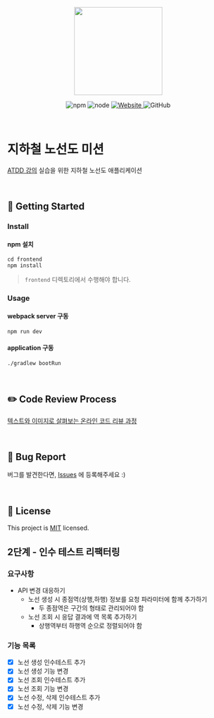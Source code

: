 <p align="center">
    <img width="200px;" src="https://raw.githubusercontent.com/woowacourse/atdd-subway-admin-frontend/master/images/main_logo.png"/>
</p>
<p align="center">
  <img alt="npm" src="https://img.shields.io/badge/npm-%3E%3D%205.5.0-blue">
  <img alt="node" src="https://img.shields.io/badge/node-%3E%3D%209.3.0-blue">
  <a href="https://edu.nextstep.camp/c/R89PYi5H" alt="nextstep atdd">
    <img alt="Website" src="https://img.shields.io/website?url=https%3A%2F%2Fedu.nextstep.camp%2Fc%2FR89PYi5H">
  </a>
  <img alt="GitHub" src="https://img.shields.io/github/license/next-step/atdd-subway-admin">
</p>

<br>

# 지하철 노선도 미션
[ATDD 강의](https://edu.nextstep.camp/c/R89PYi5H) 실습을 위한 지하철 노선도 애플리케이션

<br>

## 🚀 Getting Started

### Install
#### npm 설치
```
cd frontend
npm install
```
> `frontend` 디렉토리에서 수행해야 합니다.

### Usage
#### webpack server 구동
```
npm run dev
```
#### application 구동
```
./gradlew bootRun
```
<br>

## ✏️ Code Review Process
[텍스트와 이미지로 살펴보는 온라인 코드 리뷰 과정](https://github.com/next-step/nextstep-docs/tree/master/codereview)

<br>

## 🐞 Bug Report

버그를 발견한다면, [Issues](https://github.com/next-step/atdd-subway-admin/issues) 에 등록해주세요 :)

<br>

## 📝 License

This project is [MIT](https://github.com/next-step/atdd-subway-admin/blob/master/LICENSE.md) licensed.


## 2단계 - 인수 테스트 리팩터링
### 요구사항
  * API 변경 대응하기
    * 노선 생성 시 종점역(상행,하행) 정보를 요청 파라미터에 함께 추가하기
      * 두 종점역은 구간의 형태로 관리되어야 함
    * 노선 조회 시 응답 결과에 역 목록 추가하기
      * 상행역부터 하행역 순으로 정렬되어야 함

### 기능 목록
  * [x] 노선 생성 인수테스트 추가
  * [x] 노선 생성 기능 변경
  * [x] 노선 조회 인수테스트 추가
  * [x] 노선 조회 기능 변경
  * [x] 노선 수정, 삭제 인수테스트 추가
  * [x] 노선 수정, 삭제 기능 변경
